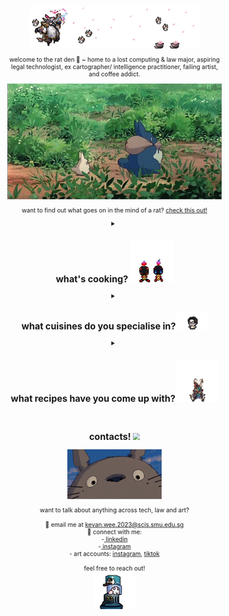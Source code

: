 <div align="center">
  <img src="./readme/bardnner.gif"></img>
</div>

<p align="center">
  welcome to the rat den 🐀 ~ home to a lost computing & law major, aspiring legal technologist, ex cartographer/ intelligence practitioner, failing artist, and coffee addict.
</p>

<div align="center">
  <img src="./readme/totoro.gif"></img>
</div>

<p align="center">
    want to find out what goes on in the mind of a rat? <a href="https://kevanweeportfolio.vercel.app/">check this out!</a>
</p>

<details>
  <summary align="center">
    <h2>what's cooking? <img src="./readme/charc.gif"></img></h2>
  </summary>

  <p align="center">
    probably some nissin laksa and a cup of instant coffee...
  </p>

  <div align="center">
    <img src="./readme/ramen.gif"></img>
  </div>

  <p align="center">
    a wise man once said "anyone can cook" 👨‍🍳<br>
i build everything and anything! (see the next section for my areas of interest :D) 
<br><br>
my recent projects involve a discord chatbot for singapore tort law doctrines and a webscraper to find prices from popular sites 📖
  </p>
</details>
<details>
  <summary align="center">
    <h2>what cuisines do you specialise in?<img src="./readme/slowitsgood.gif"></h2>
  </summary>

  <p align="center">
    as someone studying both computing and law, i suffer from every conceivable "jack of all trades" stereotype but i primarily specialise in legaltech product management and digital transformation 👨‍💻<br>
(think video game where you refuse to pick a class and unlock skills in every tree 🗡)
  </p>

  <div align="center">
    <img src="./readme/cooking.gif"></img>
  </div>
  <br>
  <table align="center" style="border-collapse: collapse; width: 80%; font-family: monospace;">
    <tbody>
      <tr>
        <th colspan="2" style="text-align: left;">🖥️ tech</th>
      </tr>
      <tr>
        <td>🌐 web dev</td>
        <td>html, css</td>
      </tr>
      <tr>
        <td>🐍 scripting</td>
        <td>python, js, php</td>
      </tr>
      <tr>
        <td>🛢️ dbms</td>
        <td>mysql</td>
      </tr>
      <tr>
        <td>📡 network administration</td>
        <td>server setup, ztna</td>
      </tr>
      <tr>
        <td>🤖 ai</td>
        <td>rag, openai api</td>
      </tr>
      <tr>
        <td>🎨 3d design</td>
        <td>blender</td>
      </tr>
      <tr>
        <td>🌎 gis</td>
        <td>arcgis products, qgis, global mapper, geospatial data production</td>
      </tr>
      <tr>
        <td>🎮 game dev</td>
        <td>unity-based development (but it’s been a decade 😭)</td>
      </tr>
    </tbody>
  </table>
  
  <table align="center" style="border-collapse: collapse; width: 80%; font-family: monospace;">
    <tbody>
      <tr>
        <th colspan="2" style="text-align: left;">📚 others</th>
      </tr>
      <tr>
        <td>🛠 legaltech</td>
        <td>e-discovery, aml/kyc-ctf, doc management, practice management</td>
      </tr>
      <tr>
        <td>⚖️ law</td>
        <td>both civil (contract, torts, family, ip) and criminal</td>
      </tr>
      <tr>
        <td>🔍 intelligence analysis</td>
        <td>imint, geoint, osint</td>
      </tr>
      <tr>
        <td>🗺️ cartography</td>
        <td>topographic maps, orthoimage maps, situation maps (disaster relief/change assessment)</td>
      </tr>
      <tr>
        <td>📷 geomatics</td>
        <td>georectification, orthorectification, mosaicing, stereophotogrammetry</td>
      </tr>
    </tbody>
  </table>

</details>

<details>
  <summary align="center">
    <h2>what recipes have you come up with?<img src="./readme/seox.gif"></h2>
  </summary>

  <p align="center">
    here's some of the dishes i've made recently! (and some works in progress) 🍽️🛠️
  </p>
  <br>
  <table align="center" style="border-collapse: collapse; width: 80%; font-family: monospace;">
    <tbody>
      <tr>
        <th colspan="2" style="text-align: left;">🛠 legal technology ⚖️</th>
      </tr>
      <tr>
        <td><a href="https://github.com/kevanwee/sal-citation-generator">sal citation generator (wip)</a></td>
        <td>footnote generator using the sal style guide 📝</td>
      </tr>
      <tr>
        <td><a href="https://github.com/kevanwee/elitiscraper">eliti scraper</a></td>
        <td>elitigation sghc/sgca judgment scraper using beautifulsoup4 🧹</td>
      </tr>
      <tr>
        <td><a href="https://github.com/kevanwee/sgstatutescraper">sg statute scraper</a></td>
        <td>singapore statutes online (https://sso.agc.gov.sg/) scraper using beautifulsoup 📜</td>
      </tr>
      <tr>
        <td><a href="https://github.com/kevanwee/lexlynx">lex lynx</a></td>
        <td>openai wrapper that summarizes case law 🦁📚</td>
      </tr>
      <tr>
        <td><a href="https://github.com/kevanwee/tortrat">tort rat</a></td>
        <td>discord chatbot for sg tort law 🐀💬</td>
      </tr>
      <tr>
        <td><a href="https://github.com/kevanwee/codeoflaw">codeoflaw (wip)</a></td>
        <td>statistical analysis on all reported sghc and sgca judgments 📊⚖️</td>
      </tr>
      <tr>
        <td><a href="https://github.com/kevanwee/crimewatch">crimewatch (wip)</a></td>
        <td>heatmap analysis on locations mentioned in sg criminal law judgments 👀🚓</td>
      </tr>
    </tbody>
  </table>

  <table align="center" style="border-collapse: collapse; width: 80%; font-family: monospace;">
    <tbody>
      <tr>
        <th colspan="2" style="text-align: left;">🗺️ intelligence analysis tools 🧠</th>
      </tr>
      <tr>
        <td><a href="https://github.com/kevanwee/hawkshot">hawk shot</a></td>
        <td>line-of-sight / viewshed analysis tool 🦅🔭</td>
      </tr>
      <tr>
        <td><a href="https://github.com/kevanwee/mapmole">map mole</a></td>
        <td>satellite imagery change detection 🗺️👀</td>
      </tr>
    </tbody>
  </table>

  <table align="center" style="border-collapse: collapse; width: 80%; font-family: monospace;">
    <tbody>
      <tr>
        <th colspan="2" style="text-align: left;">🎨 art </th>
      </tr>
      <tr>
        <td><a href="https://github.com/kevanwee/lolpixelart">lol pixel art</a></td>
        <td>pixel art for league of legends skins 🖌️🧱</td>
      </tr>
    </tbody>
  </table>

  <table align="center" style="border-collapse: collapse; width: 80%; font-family: monospace;">
    <tbody>
      <tr>
        <th colspan="2" style="text-align: left;">✨ others </th>
      </tr>
      <tr>
        <td><a href="https://github.com/kevanwee/kevanwee">static portfolio</a></td>
        <td>my original portfolio made using google's mat design lite 🌐🤖</td>
      </tr>
      <tr>
        <td><a href="https://github.com/kevanwee/kevanweeportfolio">3d portfolio</a></td>
        <td>javascript based website that displays 3d objects 🖥️📦</td>
      </tr>
      <tr>
        <td><a href="https://github.com/kevanwee/bookworm">book worm</a></td>
        <td>book price scraper - amazon, kinokuniya, thryft 📚🪱</td>
      </tr>
      <tr>
        <td><a href="https://github.com/kevanwee/HUHH">huhh</a></td>
        <td>an april fools joke 😂🎭</td>
      </tr>
    </tbody>
  </table>

</details>

<br>
<h2 align="center">contacts! <img src="./readme/xdd.avif"></h2>
<div align="center">
  <img src="./readme/totorosmile.gif"></img>
</div>
<p align="center">
  want to talk about anything across tech, law and art?
  <br>
  <br>
  📧 email me at <a href="kevan.wee.2023@scis.smu.edu.sg">kevan.wee.2023@scis.smu.edu.sg</a>
  <br>
  🔗 connect with me:
  <br>
  -<a href="https://www.linkedin.com/in/kevanwee/"> linkedin</a>
  <br>
  -<a href="https://www.instagram.com/kwjw30/"> instagram</a>
  <br>
  - art accounts: <a href="https://www.instagram.com/van.fullofkebabs/">instagram</a>, <a href="https://www.tiktok.com/@seofon30">tiktok</a>
  <br>
  <br>
  feel free to reach out!
  <br>
  <img src="./readme/ruancreation.gif"> 
</p>
